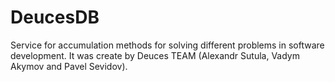 DeucesDB
========
Service for accumulation methods for solving different problems in software development.
It was create by Deuces TEAM (Alexandr Sutula, Vadym Akymov and Pavel Sevidov).